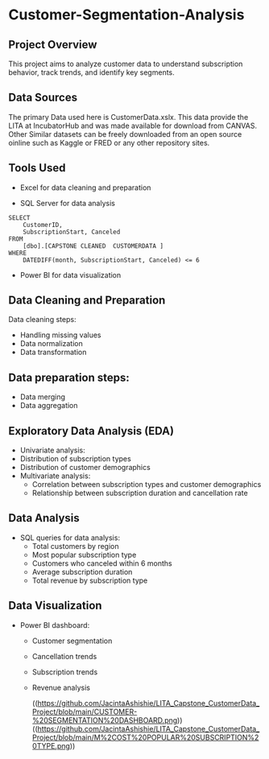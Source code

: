 # Customer-Segmentation-Analysis

## Project Overview
This project aims to analyze customer data to understand subscription behavior, track trends, and identify key segments.



## Data Sources
The primary Data used here is CustomerData.xslx. This data provide the LITA at IncubatorHub and was made available for download from CANVAS. Other Similar datasets can be freely downloaded from an open source oinline such as Kaggle or FRED or any other repository sites.


## Tools Used

- Excel for data cleaning and preparation

- SQL Server for data analysis
```
SELECT 
    CustomerID, 
    SubscriptionStart, Canceled
FROM 
    [dbo].[CAPSTONE CLEANED  CUSTOMERDATA ]
WHERE 
    DATEDIFF(month, SubscriptionStart, Canceled) <= 6
```
 
- Power BI for data visualization

## Data Cleaning and Preparation
 Data cleaning steps:
   - Handling missing values
   - Data normalization
   - Data transformation
    
  ## Data preparation steps:
   - Data merging
   - Data aggregation

## Exploratory Data Analysis (EDA)

 - Univariate analysis:
  - Distribution of subscription types
  - Distribution of customer demographics
- Multivariate analysis:
    - Correlation between subscription types and customer demographics
    - Relationship between subscription duration and cancellation rate



## Data Analysis
- SQL queries for data analysis:
    - Total customers by region
    - Most popular subscription type
    - Customers who canceled within 6 months
    - Average subscription duration
    - Total revenue by subscription type
 
## Data Visualization
- Power BI dashboard:
    - Customer segmentation
    - Cancellation trends
    - Subscription trends
    - Revenue analysis
      
      ((https://github.com/JacintaAshishie/LITA_Capstone_CustomerData_Project/blob/main/CUSTOMER-%20SEGMENTATION%20DASHBOARD.png))
      ((https://github.com/JacintaAshishie/LITA_Capstone_CustomerData_Project/blob/main/M%2COST%20POPULAR%20SUBSCRIPTION%20TYPE.png))




